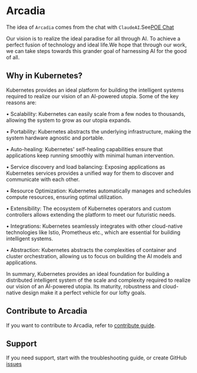 # Arcadia

The idea of `Arcadia` comes from the chat with `ClaudeAI`.See[POE Chat](https://poe.com/s/ZFpODyF8aSbgHG1GiQOp)

Our vision is to realize the ideal paradise for all through AI. To achieve a perfect fusion of technology and ideal life.We hope that through our work, we can take steps towards this grander goal of harnessing AI for the good of all.

## Why in Kubernetes?

Kubernetes provides an ideal platform for building the intelligent systems required to realize our vision of an AI-powered utopia. Some of the key reasons are:

• Scalability: Kubernetes can easily scale from a few nodes to thousands, allowing the system to grow as our utopia expands.

• Portability: Kubernetes abstracts the underlying infrastructure, making the system hardware agnostic and portable.

• Auto-healing: Kubernetes' self-healing capabilities ensure that applications keep running smoothly with minimal human intervention.

• Service discovery and load balancing: Exposing applications as Kubernetes services provides a unified way for them to discover and communicate with each other.

• Resource Optimization: Kubernetes automatically manages and schedules compute resources, ensuring optimal utilization.

• Extensibility: The ecosystem of Kubernetes operators and custom controllers allows extending the platform to meet our futuristic needs.

• Integrations: Kubernetes seamlessly integrates with other cloud-native technologies like Istio, Prometheus etc., which are essential for building intelligent systems.

• Abstraction: Kubernetes abstracts the complexities of container and cluster orchestration, allowing us to focus on building the AI models and applications.

In summary, Kubernetes provides an ideal foundation for building a distributed intelligent system of the scale and complexity required to realize our vision of an AI-powered utopia. Its maturity, robustness and cloud-native design make it a perfect vehicle for our lofty goals.

## Contribute to Arcadia

If you want to contribute to Arcadia, refer to [contribute guide](CONTRIBUTING.md).

## Support

If you need support, start with the troubleshooting guide, or create GitHub [issues](https://github.com/kubeagi/arcadia/issues/new)
